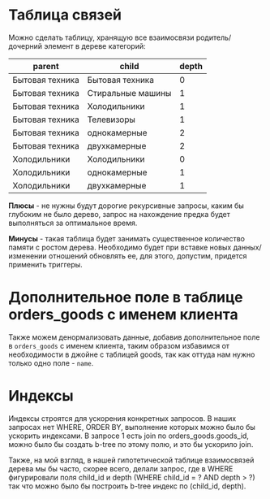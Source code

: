 # Таблица связей

Можно сделать таблицу, хранящую все взаимосвязи родитель/дочерний элемент в дереве категорий:

| parent          | child             | depth |
|-----------------|-------------------|-------|
| Бытовая техника | Бытовая техника   | 0     |
| Бытовая техника | Стиральные машины | 1     |
| Бытовая техника | Холодильники      | 1     |
| Бытовая техника | Телевизоры        | 1     |
| Бытовая техника | однокамерные      | 2     |
| Бытовая техника | двухкамерные      | 2     |
| Холодильники    | Холодильники      | 0     |
| Холодильники    | однокамерные      | 1     |
| Холодильники    | двухкамерные      | 1     |


**Плюсы** - не нужны будут дорогие рекурсивные запросы, 
каким бы глубоким не было дерево, запрос на нахождение предка будет выполняться за оптимальное время.

**Минусы** - такая таблица будет занимать существенное количество памяти с ростом дерева. 
Необходимо будет при вставке новых данных/изменении отношений обновлять ее, 
для этого, допустим, придется применить триггеры.

# Дополнительное поле в таблице orders_goods с именем клиента

Также можем денормализовать данные, добавив дополнительное поле в `orders_goods`
с именем клиента, таким образом избавимся от необходимости в джойне с таблицей goods,
так как оттуда нам нужно только одно поле - `name`.


# Индексы

Индексы строятся для ускорения конкретных запросов. В наших запросах нет WHERE, ORDER BY,
выполнение которых можно было бы ускорить индексами. В запросе 1 есть join по orders_goods.goods_id,
можно было бы создать b-tree по этому полю, и это бы ускорило join.

Также, на мой взгляд, в нашей гипотетической таблице взаимосвязей дерева мы бы часто, скорее всего,
делали запрос, где в WHERE фигурировали поля child_id и depth 
(WHERE child_id = ? AND depth > ?) 
так что можно было бы построить b-tree индекс по (child_id, depth).





